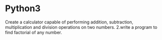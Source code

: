 # Python3
Create a calculator capable of performing addition, subtraction, multiplication and division operations on two numbers.
2.write a program to find factorial of any number.
